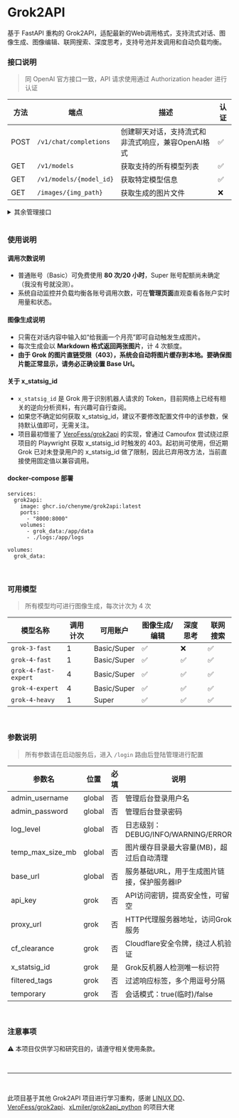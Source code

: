 # Grok2API

基于 FastAPI 重构的 Grok2API，适配最新的Web调用格式，支持流式对话、图像生成、图像编辑、联网搜索、深度思考，支持号池并发调用和自动负载均衡。


### 接口说明
> 同 OpenAI 官方接口一致，API 请求使用通过 Authorization header 进行认证

| 方法 | 端点 | 描述 | 认证 |
|------|------|------|------|
| POST | `/v1/chat/completions` | 创建聊天对话，支持流式和非流式响应，兼容OpenAI格式 | ✅ |
| GET | `/v1/models` | 获取支持的所有模型列表 | ✅ |
| GET | `/v1/models/{model_id}` | 获取特定模型信息 | ✅ |
| GET | `/images/{img_path}` | 获取生成的图片文件 | ❌ |


<details>
<summary>其余管理接口</summary>

| 方法 | 端点 | 描述 | 认证 |
|------|------|------|------|
| GET | /login | 管理员登录页面 | ❌ |
| GET | /manage | 管理控制台页面 | ❌ |
| POST | /api/login | 管理员登录认证 | ❌ |
| POST | /api/logout | 管理员登出 | ✅ |
| GET | /api/tokens | 获取Token列表 | ✅ |
| POST | /api/tokens/add | 批量添加Token | ✅ |
| POST | /api/tokens/delete | 批量删除Token | ✅ |
| GET | /api/settings | 获取系统配置 | ✅ |
| POST | /api/settings | 更新系统配置 | ✅ |
| GET | /api/cache/size | 获取缓存大小 | ✅ |
| POST | /api/cache/clear | 清理图片缓存 | ✅ |
| GET | /api/stats | 获取统计信息 | ✅ |

</details>

<br>

### 使用说明

#### 调用次数说明

- 普通账号（Basic）可免费使用 **80 次/20 小时**，Super 账号配额尚未确定（我没有号就没测）。
- 系统自动监控并负载均衡各账号调用次数，可在**管理页面**直观查看各账户实时用量和状态。

#### 图像生成说明

- 只需在对话内容中输入如“给我画一个月亮”即可自动触发生成图片。
- 每次生成会以 **Markdown 格式返回两张图片**，计 4 次额度。
- **由于 Grok 的图片直链受限（403），系统会自动将图片缓存到本地。要确保图片能正常显示，请务必正确设置 Base Url。**

#### 关于 x_statsig_id

- `x_statsig_id` 是 Grok 用于识别机器人请求的 Token，目前网络上已经有相关的逆向分析资料，有兴趣可自行查阅。
- 如果您不确定如何获取 x_statsig_id，建议不要修改配置文件中的该参数，保持默认值即可，无需关注。
- 项目最初借鉴了 [VeroFess/grok2api](https://github.com/VeroFess/grok2api) 的实现，曾通过 Camoufox 尝试绕过原项目的 Playwright 获取 x_statsig_id 时触发的 403。起初尚可使用，但近期 Grok 已对未登录用户的 x_statsig_id 做了限制，因此已弃用改方法，当前直接使用固定值以兼容调用。

#### docker-compose 部署

```
services:
  grok2api:
    image: ghcr.io/chenyme/grok2api:latest
    ports:
      - "8000:8000"
    volumes:
      - grok_data:/app/data
      - ./logs:/app/logs

volumes:
  grok_data:
```

<br>

### 可用模型
> 所有模型均可进行图像生成，每次计次为 4 次

| 模型名称              | 调用计次 | 可用账户      | 图像生成/编辑 | 深度思考 | 联网搜索 |
|----------------------|---------|--------------|--------------|----------|----------|
| `grok-3-fast`        | 1       | Basic/Super  | ✅           | ❌       | ✅       |
| `grok-4-fast`        | 1       | Basic/Super  | ✅           | ✅       | ✅       |
| `grok-4-fast-expert` | 4       | Basic/Super  | ✅           | ✅       | ✅       |
| `grok-4-expert`      | 4       | Basic/Super  | ✅           | ✅       | ✅       |
| `grok-4-heavy`       | 1       | Super        | ✅           | ✅       | ✅       |

<br>

### 参数说明
> 所有参数请在启动服务后，进入 `/login` 路由后登陆管理进行配置

| 参数名 | 位置 | 必填 | 说明 | 默认值 |
|---------|---------|------|------|--------|
| admin_username | global | 否 | 管理后台登录用户名 | "admin" |
| admin_password | global | 否 | 管理后台登录密码 | "admin" |
| log_level | global | 否 | 日志级别：DEBUG/INFO/WARNING/ERROR | "INFO" |
| temp_max_size_mb | global | 否 | 图片缓存目录最大容量(MB)，超过后自动清理 | 500 |
| base_url | global | 否 | 服务基础URL，用于生成图片链接，保护服务器IP | "" |
| api_key | grok | 否 | API访问密钥，提高安全性，可留空 | "" |
| proxy_url | grok | 否 | HTTP代理服务器地址，访问Grok服务 | "" |
| cf_clearance | grok | 否 | Cloudflare安全令牌，绕过人机验证 | "" |
| x_statsig_id | grok | 是 | Grok反机器人检测唯一标识符 | "ZTpUeXBlRXJyb3I6IENhbm5vdCByZWFkIHByb3BlcnRpZXMgb2YgdW5kZWZpbmVkIChyZWFkaW5nICdjaGlsZE5vZGVzJyk=" |
| filtered_tags | grok | 否 | 过滤响应标签，多个用逗号分隔 | "xaiartifact,xai:tool_usage_card,grok:render" |
| temporary | grok | 否 | 会话模式：true(临时)/false | true |

<br>

### 注意事项
⚠️ 本项目仅供学习和研究目的，请遵守相关使用条款。

<br>

---

<br>

此项目基于其他 Grok2API 项目进行学习重构，感谢 [LINUX DO](https://linux.do)、[VeroFess/grok2api](https://github.com/VeroFess/grok2api)、[xLmiler/grok2api_python](https://github.com/xLmiler/grok2api_python) 的项目大佬